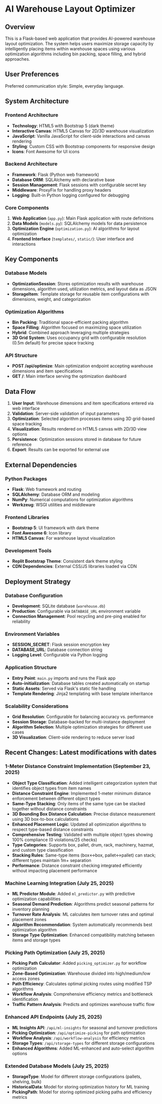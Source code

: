 # AI Warehouse Layout Optimizer

## Overview

This is a Flask-based web application that provides AI-powered warehouse layout optimization. The system helps users maximize storage capacity by intelligently placing items within warehouse spaces using various optimization algorithms including bin packing, space filling, and hybrid approaches.

## User Preferences

Preferred communication style: Simple, everyday language.

## System Architecture

### Frontend Architecture
- **Technology**: HTML5 with Bootstrap 5 (dark theme)
- **Interactive Canvas**: HTML5 Canvas for 2D/3D warehouse visualization
- **JavaScript**: Vanilla JavaScript for client-side interactions and canvas rendering
- **Styling**: Custom CSS with Bootstrap components for responsive design
- **Icons**: Font Awesome for UI icons

### Backend Architecture
- **Framework**: Flask (Python web framework)
- **Database ORM**: SQLAlchemy with declarative base
- **Session Management**: Flask sessions with configurable secret key
- **Middleware**: ProxyFix for handling proxy headers
- **Logging**: Built-in Python logging configured for debugging

### Core Components
1. **Web Application** (`app.py`): Main Flask application with route definitions
2. **Data Models** (`models.py`): SQLAlchemy models for data persistence
3. **Optimization Engine** (`optimization.py`): AI algorithms for layout optimization
4. **Frontend Interface** (`templates/`, `static/`): User interface and interactions

## Key Components

### Database Models
- **OptimizationSession**: Stores optimization results with warehouse dimensions, algorithm used, utilization metrics, and layout data as JSON
- **StorageItem**: Template storage for reusable item configurations with dimensions, weight, and categorization

### Optimization Algorithms
- **Bin Packing**: Traditional space-efficient packing algorithm
- **Space Filling**: Algorithm focused on maximizing space utilization
- **Hybrid**: Combined approach leveraging multiple strategies
- **3D Grid System**: Uses occupancy grid with configurable resolution (0.5m default) for precise space tracking

### API Structure
- **POST /api/optimize**: Main optimization endpoint accepting warehouse dimensions and item specifications
- **GET /**: Main interface serving the optimization dashboard

## Data Flow

1. **User Input**: Warehouse dimensions and item specifications entered via web interface
2. **Validation**: Server-side validation of input parameters
3. **Optimization**: Selected algorithm processes items using 3D grid-based space tracking
4. **Visualization**: Results rendered on HTML5 canvas with 2D/3D view options
5. **Persistence**: Optimization sessions stored in database for future reference
6. **Export**: Results can be exported for external use

## External Dependencies

### Python Packages
- **Flask**: Web framework and routing
- **SQLAlchemy**: Database ORM and modeling
- **NumPy**: Numerical computations for optimization algorithms
- **Werkzeug**: WSGI utilities and middleware

### Frontend Libraries
- **Bootstrap 5**: UI framework with dark theme
- **Font Awesome 6**: Icon library
- **HTML5 Canvas**: For warehouse layout visualization

### Development Tools
- **Replit Bootstrap Theme**: Consistent dark theme styling
- **CDN Dependencies**: External CSS/JS libraries loaded via CDN

## Deployment Strategy

### Database Configuration
- **Development**: SQLite database (`warehouse.db`)
- **Production**: Configurable via `DATABASE_URL` environment variable
- **Connection Management**: Pool recycling and pre-ping enabled for reliability

### Environment Variables
- **SESSION_SECRET**: Flask session encryption key
- **DATABASE_URL**: Database connection string
- **Logging Level**: Configurable via Python logging

### Application Structure
- **Entry Point**: `main.py` imports and runs the Flask app
- **Auto-initialization**: Database tables created automatically on startup
- **Static Assets**: Served via Flask's static file handling
- **Template Rendering**: Jinja2 templating with base template inheritance

### Scalability Considerations
- **Grid Resolution**: Configurable for balancing accuracy vs. performance
- **Session Storage**: Database-backed for multi-instance deployment
- **Algorithm Selection**: Multiple optimization strategies for different use cases
- **3D Visualization**: Client-side rendering to reduce server load

## Recent Changes: Latest modifications with dates

### 1-Meter Distance Constraint Implementation (September 23, 2025)
- **Object Type Classification**: Added intelligent categorization system that identifies object types from item names
- **Distance Constraint Engine**: Implemented 1-meter minimum distance enforcement between different object types
- **Same-Type Stacking**: Only items of the same type can be stacked together without distance constraints
- **3D Bounding Box Distance Calculation**: Precise distance measurement using 3D box-to-box calculations
- **Enhanced Placement Logic**: Updated all optimization algorithms to respect type-based distance constraints
- **Comprehensive Testing**: Validated with multiple object types showing 100% compliance (0 violations/25 checks)
- **Type Categories**: Supports box, pallet, drum, rack, machinery, hazmat, and custom type classification
- **Stacking Rules**: Same-type items (box↔box, pallet↔pallet) can stack; different types maintain 1m+ separation
- **Performance**: Distance constraint checking integrated efficiently without impacting placement performance

### Machine Learning Integration (July 25, 2025)
- **ML Predictor Module**: Added `ml_predictor.py` with predictive optimization capabilities
- **Seasonal Demand Prediction**: Algorithms predict seasonal patterns for inventory planning
- **Turnover Rate Analysis**: ML calculates item turnover rates and optimal placement zones
- **Algorithm Recommendation**: System automatically recommends best optimization algorithm
- **Storage Type Optimization**: Enhanced compatibility matching between items and storage types

### Picking Path Optimization (July 25, 2025)
- **Picking Path Calculator**: Added `picking_optimizer.py` for workflow optimization
- **Zone-Based Optimization**: Warehouse divided into high/medium/low access zones
- **Path Efficiency**: Calculates optimal picking routes using modified TSP algorithms
- **Workflow Analysis**: Comprehensive efficiency metrics and bottleneck identification
- **Traffic Pattern Analysis**: Predicts and optimizes warehouse traffic flow

### Enhanced API Endpoints (July 25, 2025)
- **ML Insights API**: `/api/ml-insights` for seasonal and turnover predictions
- **Picking Optimization**: `/api/optimize-picking` for path optimization
- **Workflow Analysis**: `/api/workflow-analysis` for efficiency metrics
- **Storage Types**: `/api/storage-types` for different storage configurations
- **Enhanced Algorithms**: Added ML-enhanced and auto-select algorithm options

### Extended Database Models (July 25, 2025)
- **StorageType**: Model for different storage configurations (pallets, shelving, bulk)
- **HistoricalData**: Model for storing optimization history for ML training
- **PickingPath**: Model for storing optimized picking paths and efficiency metrics